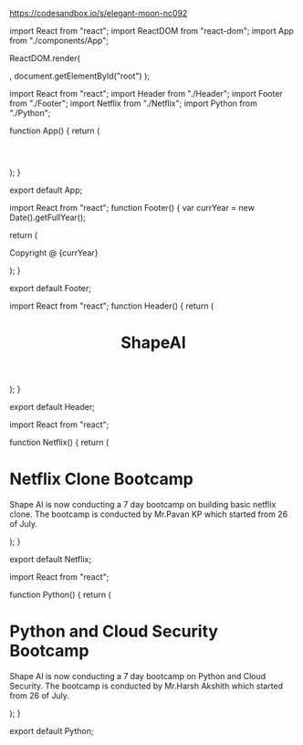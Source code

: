 https://codesandbox.io/s/elegant-moon-nc092


import React from "react";
import ReactDOM from "react-dom";
import App from "./components/App";

ReactDOM.render(
  <div>
    <App />
  </div>,
  document.getElementById("root")
);

import React from "react";
import Header from "./Header";
import Footer from "./Footer";
import Netflix from "./Netflix";
import Python from "./Python";

function App() {
  return (
    <div>
      <Header />
      <Netflix />
      <Python />
      <Footer />
    </div>
  );
}

export default App;

import React from "react";
function Footer() {
  var currYear = new Date().getFullYear();

  return (
    <footer>
      <p>Copyright @ {currYear}</p>
    </footer>
  );
}

export default Footer;


import React from "react";
function Header() {
  return (
    <header>
      <h1>ShapeAI</h1>
    </header>
  );
}

export default Header;


import React from "react";

function Netflix() {
  return (
    <div className="note">
      <h1>Netflix Clone Bootcamp</h1>
      <p>
        Shape AI is now conducting a 7 day bootcamp on building basic netflix
        clone. The bootcamp is conducted by Mr.Pavan KP which started from 26 of
        July.
      </p>
    </div>
  );
}

export default Netflix;

import React from "react";

function Python() {
  return (
    <div className="note">
      <h1>Python and Cloud Security Bootcamp</h1>
      <p>
        Shape AI is now conducting a 7 day bootcamp on Python and Cloud
        Security. The bootcamp is conducted by Mr.Harsh Akshith which started
        from 26 of July.
      </p>
    </div>
  );
}

export default Python;

